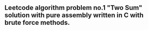 ## Leetcode algorithm problem no.1 "Two Sum" solution with pure assembly written in C with brute force methods.
